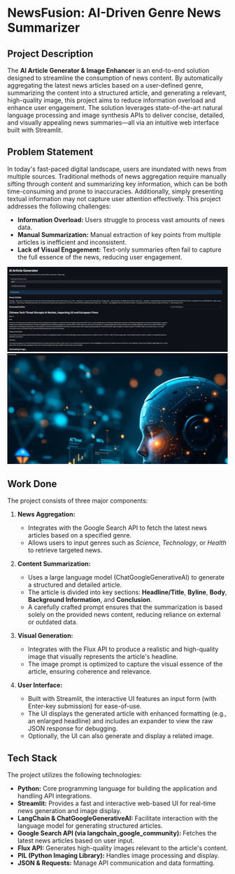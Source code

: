 # NewsFusion: AI-Driven Genre News Summarizer

## Project Description

The **AI Article Generator & Image Enhancer** is an end-to-end solution designed to streamline the consumption of news content. By automatically aggregating the latest news articles based on a user-defined genre, summarizing the content into a structured article, and generating a relevant, high-quality image, this project aims to reduce information overload and enhance user engagement. The solution leverages state-of-the-art natural language processing and image synthesis APIs to deliver concise, detailed, and visually appealing news summaries—all via an intuitive web interface built with Streamlit.

## Problem Statement

In today's fast-paced digital landscape, users are inundated with news from multiple sources. Traditional methods of news aggregation require manually sifting through content and summarizing key information, which can be both time-consuming and prone to inaccuracies. Additionally, simply presenting textual information may not capture user attention effectively. This project addresses the following challenges:

- **Information Overload:** Users struggle to process vast amounts of news data.
- **Manual Summarization:** Manual extraction of key points from multiple articles is inefficient and inconsistent.
- **Lack of Visual Engagement:** Text-only summaries often fail to capture the full essence of the news, reducing user engagement.

![](https://github.com/Carnage203/Article-Generator/blob/3ac31523b76fbe8e49681b236691de84421bfb80/1.png)
![](https://github.com/Carnage203/Article-Generator/blob/3ac31523b76fbe8e49681b236691de84421bfb80/2.png)

## Work Done

The project consists of three major components:

1. **News Aggregation:**
   - Integrates with the Google Search API to fetch the latest news articles based on a specified genre.
   - Allows users to input genres such as *Science*, *Technology*, or *Health* to retrieve targeted news.

2. **Content Summarization:**
   - Uses a large language model (ChatGoogleGenerativeAI) to generate a structured and detailed article.
   - The article is divided into key sections: **Headline/Title**, **Byline**, **Body**, **Background Information**, and **Conclusion**.
   - A carefully crafted prompt ensures that the summarization is based solely on the provided news content, reducing reliance on external or outdated data.

3. **Visual Generation:**
   - Integrates with the Flux API to produce a realistic and high-quality image that visually represents the article's headline.
   - The image prompt is optimized to capture the visual essence of the article, ensuring coherence and relevance.

4. **User Interface:**
   - Built with Streamlit, the interactive UI features an input form (with Enter-key submission) for ease-of-use.
   - The UI displays the generated article with enhanced formatting (e.g., an enlarged headline) and includes an expander to view the raw JSON response for debugging.
   - Optionally, the UI can also generate and display a related image.

## Tech Stack

The project utilizes the following technologies:

- **Python:** Core programming language for building the application and handling API integrations.
- **Streamlit:** Provides a fast and interactive web-based UI for real-time news generation and image display.
- **LangChain & ChatGoogleGenerativeAI:** Facilitate interaction with the language model for generating structured articles.
- **Google Search API (via langchain_google_community):** Fetches the latest news articles based on user input.
- **Flux API:** Generates high-quality images relevant to the article's content.
- **PIL (Python Imaging Library):** Handles image processing and display.
- **JSON & Requests:** Manage API communication and data formatting.
